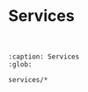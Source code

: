 <br>

# Services

<br>

```{toctree}
:caption: Services
:glob:

services/*
```

<br>
<br>
<br>
<br>

<br>
<br>
<br>
<br>